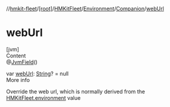 //[hmkit-fleet](../../../../../index.md)/[[root]](../../../index.md)/[HMKitFleet](../../index.md)/[Environment](../index.md)/[Companion](index.md)/[webUrl](web-url.md)



# webUrl  
[jvm]  
Content  
@[JvmField](https://kotlinlang.org/api/latest/jvm/stdlib/kotlin.jvm/-jvm-field/index.html)()  
  
var [webUrl](web-url.md): [String](https://kotlinlang.org/api/latest/jvm/stdlib/kotlin/-string/index.html)? = null  
More info  


Override the web url, which is normally derived from the [HMKitFleet.environment](../../environment.md) value

  



